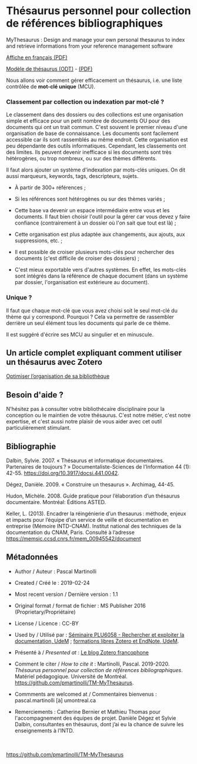 # Thésaurus personnel pour collection de références bibliographiques

MyThesaurus : Design and manage your own personal thesaurus to index and retrieve informations from your reference management software

[Affiche en français (PDF)](https://github.com/pmartinolli/TM-MyThesaurus/blob/master/files/TM-mythesaurus-v1.1.fr.pdf)

[Modèle de thésaurus (ODT)](https://github.com/pmartinolli/TM-MyThesaurus/blob/master/files/modelethesaurus.odt) - [(PDF)](https://github.com/pmartinolli/TM-MyThesaurus/blob/master/files/modelethesaurus.pdf)

Nous allons voir comment gérer efficacement un thésaurus, i.e. une liste contrôlée de **mot-clé unique** (MCU). 

### Classement par collection ou indexation par mot-clé ?

Le classement dans des dossiers ou des collections est une organisation simple et efficace pour un petit nombre de documents OU pour des documents qui ont un trait commun. C'est souvent le premier niveau d'une organisation de base de connaissance. Les documents sont facilement accessible car ils sont rassemblés au même endroit. Cette organisation est peu dépendante des outils informatiques. Cependant, les classements ont des limites. Ils peuvent devenir inefficace si les documents sont très hétérogènes, ou trop nombreux, ou sur des thèmes différents. 

Il faut alors ajouter un système d'indexation par mots-clés uniques. On dit aussi marqueurs, keywords, tags, descripteurs, sujets.

- À partir de 300+ références ;

- Si les références sont hétérogènes ou sur des thèmes variés ;

- Cette base va devenir un espace intermédiaire entre vous et les documents. Il faut bien choisir l'outil pour la gérer car vous devez y faire confiance (contrairement à un dossier où l'on sait que tout est là) ;

- Cette organisation est plus adaptée aux changements, aux ajouts, aux suppressions, etc. ;

- Il est possible de croiser plusieurs mots-clés pour rechercher des documents (c'est difficile de croiser des dossiers) ;

- C'est mieux exportable vers d'autres systèmes. En effet, les mots-clés sont intégrés dans la référence de chaque document (dans un système par dossier, l'organisation est extérieure au document).

### Unique ?

Il faut que chaque mot-clé que vous avez choisi soit le seul mot-clé du thème qui y correspond. Pourquoi ? Cela va permettre de rassembler derrière un seul élément tous les documents qui parle de ce thème.

Il est suggéré d'écrire ses MCU au singulier et en minuscule.


## Un article complet expliquant comment utiliser un thésaurus avec Zotero

[Optimiser l’organisation de sa bibliothèque](https://zotero.hypotheses.org/3298)


## Besoin d'aide ?

N'hésitez pas à consulter votre bibliothécaire disciplinaire pour la conception ou le maintien de votre thésaurus. C'est notre métier, c'est notre expertise, et c'est aussi notre plaisir de vous aider avec cet outil particulièrement stimulant.


## Bibliographie

Dalbin, Sylvie. 2007. « Thésaurus et informatique documentaires. Partenaires de toujours ? » Documentaliste-Sciences de l’Information 44 (1): 42-55. https://doi.org/10.3917/docsi.441.0042.

Dégez, Danièle. 2009. « Construire un thesaurus ». Archimag, 44-45.

Hudon, Michèle. 2008. Guide pratique pour l’élaboration d’un thésaurus documentaire. Montréal: Éditions ASTED.

Keller, L. (2013). Encadrer la réingénierie d’un thesaurus : méthode, enjeux et impacts pour l’équipe d’un service de veille et documentation en entreprise (Mémoire INTD-CNAM). Institut national des techniques de la documentation du CNAM, Paris. Consulté à l’adresse https://memsic.ccsd.cnrs.fr/mem_00945542/document



## Métadonnées

* Author / Auteur : Pascal Martinolli

* Created / Créé le : 2019-02-24

* Most recent version / Dernière version : 1.1

* Original format / format de fichier : MS Publisher 2016 (Proprietary/Propriétaire)

* License / Licence : CC-BY

* Used by / Utilisé par  : [Séminaire PLU6058 - Rechercher et exploiter la documentation, UdeM](https://bib.umontreal.ca/multidisciplinaire/plu6058) ; [formations libres Zotero et EndNote, UdeM](https://bib.umontreal.ca/formations/).

* Présenté à / *Presented at* : [Le blog Zotero francophone](https://zotero.hypotheses.org/3298) 

* Comment le citer / *How to cite it* : Martinolli, Pascal. 2019-2020. *Thésaurus personnel pour collection de références bibliographiques*. Matériel pédagogique. Université de Montréal. https://github.com/pmartinolli/TM-MyThesaurus.

* Commments are welcomed at / Commentaires bienvenus : pascal.martinolli [à] umontreal.ca

* Remerciements : Catherine Bernier et Mathieu Thomas pour l'accompagnement des équipes de projet. Danièle Dégez et Sylvie Dalbin, consultantes en thésaurus, dont j’ai eu la chance de suivre les enseignements à l’INTD. 

\
\
https://github.com/pmartinolli/TM-MyThesaurus
